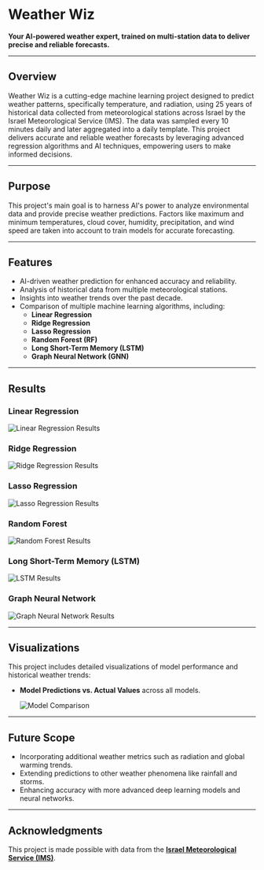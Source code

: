 # **Weather Wiz**  
**Your AI-powered weather expert, trained on multi-station data to deliver precise and reliable forecasts.**

---

## **Overview**  
Weather Wiz is a cutting-edge machine learning project designed to predict weather patterns, specifically temperature, and radiation, using 25 years of historical data collected from meteorological stations across Israel by the Israel Meteorological Service (IMS). The data was sampled every 10 minutes daily and later aggregated into a daily template. This project delivers accurate and reliable weather forecasts by leveraging advanced regression algorithms and AI techniques, empowering users to make informed decisions.

---

## **Purpose**  
This project's main goal is to harness AI's power to analyze environmental data and provide precise weather predictions. Factors like maximum and minimum temperatures, cloud cover, humidity, precipitation, and wind speed are taken into account to train models for accurate forecasting.

---

## **Features**  
- AI-driven weather prediction for enhanced accuracy and reliability.  
- Analysis of historical data from multiple meteorological stations.  
- Insights into weather trends over the past decade.  
- Comparison of multiple machine learning algorithms, including:  
  - **Linear Regression**  
  - **Ridge Regression**  
  - **Lasso Regression**   
  - **Random Forest (RF)**  
  - **Long Short-Term Memory (LSTM)**
  - **Graph Neural Network (GNN)**    

---

## **Results**  

### Linear Regression  
![Linear Regression Results](images/linear_regression_results.png)  

### Ridge Regression  
![Ridge Regression Results](images/ridge_regression_results.png)  

### Lasso Regression  
![Lasso Regression Results](images/lasso_regression_results.png)  

### Random Forest  
![Random Forest Results](images/random_forest_results.png)  

### Long Short-Term Memory (LSTM)  
![LSTM Results](images/lstm_results.png)  

### Graph Neural Network  
![Graph Neural Network Results](images/gnn_results.png)  

---

## **Visualizations**  
This project includes detailed visualizations of model performance and historical weather trends:  
- **Model Predictions vs. Actual Values** across all models.
  
  ![Model Comparison](images/models_comparison.png)

---

## **Future Scope**  
- Incorporating additional weather metrics such as radiation and global warming trends.  
- Extending predictions to other weather phenomena like rainfall and storms.  
- Enhancing accuracy with more advanced deep learning models and neural networks.  

---

## **Acknowledgments**  
This project is made possible with data from the [**Israel Meteorological Service (IMS)**](https://ims.gov.il).



